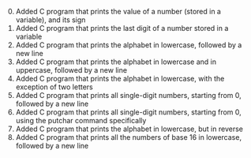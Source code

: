 <ol start="0">
<li>Added C program that prints the value of a number (stored in a variable), and its sign</li>
<li>Added C program that prints the last digit of a number stored in a variable</li>
<li>Added C program that prints the alphabet in lowercase, followed by a new line</li>
<li>Added C program that prints the alphabet in lowercase and in uppercase, followed by a new line</li>
<li>Added C program that prints the alphabet in lowercase, with the exception of two letters</li>
<li>Added C program that prints all single-digit numbers, starting from 0, followed by a new line</li>
<li>Added C program that prints all single-digit numbers, starting from 0, using the putchar command specifically</li>
<li>Added C program that prints the alphabet in lowercase, but in reverse</li>
<li>Added C program that prints all the numbers of base 16 in lowercase, followed by a new line</li>

</ol>
